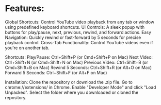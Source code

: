 <h1>Features:</h1>
Global Shortcuts: Control YouTube video playback from any tab or window using predefined keyboard shortcuts.
UI Controls: A sleek popup with buttons for play/pause, next, previous, rewind, and forward actions.
Easy Navigation: Quickly rewind or fast-forward by 5 seconds for precise playback control.
Cross-Tab Functionality: Control YouTube videos even if you're on another tab.

Shortcuts:
Play/Pause: Ctrl+Shift+P (or Cmd+Shift+P on Mac)
Next Video: Ctrl+Shift+N (or Cmd+Shift+N on Mac)
Previous Video: Ctrl+Shift+B (or Cmd+Shift+B on Mac)
Rewind 5 Seconds: Ctrl+Shift+R (or Alt+O on Mac)
Forward 5 Seconds: Ctrl+Shift+F (or Alt+F on Mac)

Installation:
Clone the repository or download the .zip file.
Go to chrome://extensions/ in Chrome.
Enable "Developer Mode" and click "Load Unpacked".
Select the folder where you downloaded or cloned the repository.
